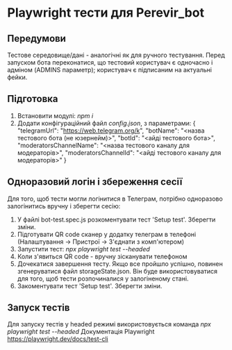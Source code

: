 # Playwright тести для Perevir_bot

## Передумови
Тестове середовище/дані - аналогічні як для ручного тестування. Перед запуском бота переконатися, що тестовий користувач є одночасно і адміном (ADMINS параметр); користувач є підписаним на актуальні фейки.

## Підготовка
1. Встановити модулі: *npm i*
2. Додати конфігураційний файл *config.json*, з параметрами:
{
    "telegramUrl": "https://web.telegram.org/k",
    "botName": "<назва тестового бота (не юзернейм)>",
    "botId": "<айді тестового бота>",
    "moderatorsChannelName": "<назва тестового каналу для модераторів>",
    "moderatorsChannelId": "<айді тестового каналу для модераторів>"
}

## Одноразовий логін і збереження сесії
Для того, щоб тести могли логінитися в Телеграм, потрібно одноразово залогінитись вручну і зберегти сесію:
1. У файлі bot-test.spec.js розкоментувати тест 'Setup test'. Зберегти зміни.
2. Підготувати QR code сканер у додатку телеграм в телефоні (Налаштування -> Пристрої -> З'єднати з комп'ютером)
3. Запустити тест: *npx playwright test --headed*
4. Коли з'явиться QR code - вручну зісканувати телефоном
5. Дочекатися завершення тесту. Якщо все пройшло успішно, повинен згенеруватися файл storageState.json. Він буде використовуватися для того, щоб тести розпочиналися у залогіненому стані.
6. Закоментувати тест 'Setup test'. Зберегти зміни.

## Запуск тестів
Для запуску тестів у headed режимі використовується команда *npx playwright test --headed*
Документація Playwright https://playwright.dev/docs/test-cli